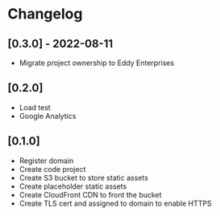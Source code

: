 # Changelog

## [0.3.0] - 2022-08-11

- Migrate project ownership to Eddy Enterprises

## [0.2.0]

- Load test
- Google Analytics

## [0.1.0]

- Register domain
- Create code project
- Create S3 bucket to store static assets
- Create placeholder static assets
- Create CloudFront CDN to front the bucket
- Create TLS cert and assigned to domain to enable HTTPS
